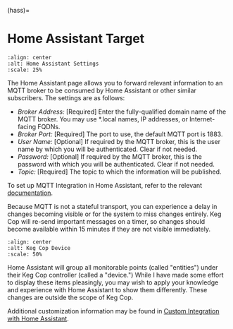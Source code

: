 (hass)=

# Home Assistant Target

```{image} hass.png
:align: center
:alt: Home Assistant Settings
:scale: 25%
```

The Home Assistant page allows you to forward relevant information to an MQTT broker to be consumed by Home Assistant or other similar subscribers.  The settings are as follows:

- *Broker Address:* \[Required\] Enter the fully-qualified domain name of the MQTT broker.  You may use \*.local names, IP addresses, or Internet-facing FQDNs.
- *Broker Port:* \[Required\] The port to use, the default MQTT port is 1883.
- *User Name:* \[Optional\] If required by the MQTT broker, this is the user name by which you will be authenticated. Clear if not needed.
- *Password:* \[Optional\] If required by the MQTT broker, this is the password with which you will be authenticated. Clear if not needed.
- *Topic:* \[Required\] The topic to which the information will be published.

To set up MQTT Integration in Home Assistant, refer to the relevant [documentation](https://www.home-assistant.io/integrations/mqtt).

Because MQTT is not a stateful transport, you can experience a delay in changes becoming visible or for the system to miss changes entirely.  Keg Cop will re-send important messages on a timer, so changes should become available within 15 minutes if they are not visible immediately.

```{image} MQTTDevice.png
:align: center
:alt: Keg Cop Device
:scale: 50%
```

Home Assistant will group all monitorable points (called "entities") under their Keg Cop controller (called a "device.")  While I have made some effort to display these items pleasingly, you may wish to apply your knowledge and experience with Home Assistant to show them differently.  These changes are outside the scope of Keg Cop.

Additional customization information may be found in [Custom Integration with Home Assistant](hass_custom).